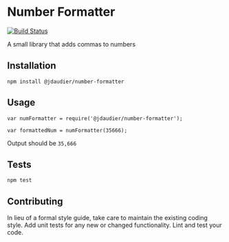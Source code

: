 # Number Formatter

[![Build Status](https://travis-ci.org/cody-pope/dynabernate.svg?branch=master)](https://travis-ci.org/cody-pope/dynabernate)

A small library that adds commas to numbers

## Installation

`npm install @jdaudier/number-formatter`

## Usage

    var numFormatter = require('@jdaudier/number-formatter');

    var formattedNum = numFormatter(35666);

Output should be `35,666`

## Tests

`npm test`

## Contributing

In lieu of a formal style guide, take care to maintain the existing coding style. Add unit tests for any new or changed functionality. Lint and test your code.
